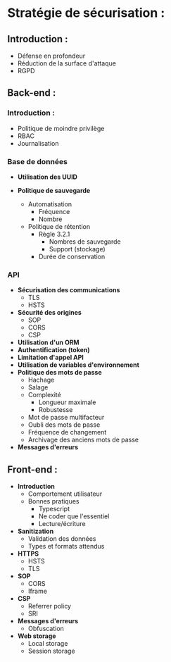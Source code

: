 # Stratégie de sécurisation :

## Introduction :

- Défense en profondeur
- Réduction de la surface d'attaque
- RGPD

## Back-end : 

### Introduction : 

- Politique de moindre privilège
- RBAC
- Journalisation

### Base de données

- **Utilisation des UUID**

- **Politique de sauvegarde**
    - Automatisation
        - Fréquence
        - Nombre
    - Politique de rétention
        - Règle 3.2.1
            - Nombres de sauvegarde
            - Support (stockage)
        - Durée de conservation

### API

- **Sécurisation des communications**
    - TLS
    - HSTS
- **Sécurité des origines**
    - SOP
    - CORS
    - CSP
- **Utilisation d'un ORM**
- **Authentification (token)**
- **Limitation d'appel API**
- **Utilisation de variables d'environnement**
- **Politique des mots de passe**
    - Hachage
    - Salage 
    - Complexité
        - Longueur maximale
        - Robustesse
    - Mot de passe multifacteur
    - Oubli des mots de passe
    - Fréquence de changement
    - Archivage des anciens mots de passe
- **Messages d'erreurs**

## Front-end :

- **Introduction**
    - Comportement utilisateur
    - Bonnes pratiques
        - Typescript
        - Ne coder que l'essentiel
        - Lecture/écriture
- **Sanitization**
    - Validation des données
    - Types et formats attendus
- **HTTPS**
    - HSTS
    - TLS
- **SOP**
    - CORS
    - Iframe
- **CSP**
    - Referrer policy
    - SRI
- **Messages d'erreurs**
    - Obfuscation
- **Web storage**
    - Local storage
    - Session storage